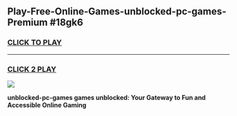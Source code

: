 
## Play-Free-Online-Games-unblocked-pc-games-Premium #18gk6
<h3>
<a href="https://premium.freeplayer.one?title=unblocked-pc-games&ref=8M">CLICK TO PLAY</a></h3>
<hr>

<h3>
<a href="https://premium.freeplayer.one?title=unblocked-pc-games&ref=8M">CLICK 2 PLAY</a>
  
</h3>

<a href="https://premium.freeplayer.one?title=unblocked-pc-games&ref=8M"><img src="https://clearcache.store/games.png"></a>


**unblocked-pc-games games unblocked: Your Gateway to Fun and Accessible Online Gaming**
